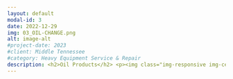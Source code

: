 ```yaml
---
layout: default
modal-id: 3
date: 2022-12-29
img: 03_OIL-CHANGE.png
alt: image-alt
#project-date: 2023
#client: Middle Tennessee
#category: Heavy Equipment Service & Repair
description: <h2>Oil Products</h2> <p><img class="img-responsive img-centered" src="/assets/amsoil_logo.png"></p> <p>We are proud to offer the full range of <a href="https://www.amsoil.com/">Amsoil</a> products including engine oil, gear oil, transmission fluid, and hydraulic oil. Amsoil is an upgrade over the standard selection of conventional, synthetic blend, and full synthetic options. We stock a few high-use Amsoil products and can genreally obtain any Amsoil product with 3 business days. Amsoil is the standard option in all of our Oil Services you receive from us or we can sell you the Amsoil directly if you want to do your own oil changes. The initial cost for Amsoil products is higher but the long-term benefits are proven.</p> <p>SOCO Industrial chose to stock a few different grades of the <a href="https://amsoilcontent.com/ams/lit/databulletins/g2880.pdf">Amsoil Signature Series</a> 100% synthetic oils becuase of their superior engineered qualities. Amsoil products are highly engineered oils that provide wear protection, extreme temperature performance, and fuel efficiency that conventional lubricants just can't touch. To learn more about the difference between other lubricants labeled "Full Synthetic" and Amsoil 100% synthetic lubricants, read <a href="https://blog.amsoil.com/100-synthetic-oil-vs-full-synthetic-oil-whats-the-difference/">this</a> article.</p> <p>When used with Amsoil filters, Amsoil Signature Series lubricants are <a href="https://www.amsoil.com/about/guarantee/">guaranteed</a> up to 25,000 miles or 1-year (whichever comes first) for engine wear protection under normal service conditions and up to 15,000 miles or 1-year (whichever comes first) for engine wear protection under severe service. Amsoil Signature Series oils also have 50% more detergents than the Amsoil OE series, the detergents help keep oil passages clean and battle sludge build up in the engine. Under an <a href="https://www.astm.org/d6891-23.html">ASTM D6891 standard test</a>, Amsoil Signature Series 0W20 oil provided 75% more engine protection against horsepower loss and wear. As Amsoil puts it; "Some may claim that Signature Series is over-engineered. Perfect. It’s not for everyone. It’s for those who want the absolute best engine protection — and it delivers."</p> <p> <h2>Oil Services</h2> </p>  <p> <img class="img-responsive img-centered" src="/assets/Webstore-Basic-Oil-Change-Passenger-Vehicle.jpg"> </p> <p>SOCO Industrial offers a variety of Oil Services for heavy equipment; Basic Engine Oil Services, Premium Engine Oil Service, Hydraulic Oil Services, or we can build a custom service package specific to your fleet. We even offer used oil collection services for those who have bulk used oil they want to get rid of. We can service multiple equipment assets in one visit.</p> <p class="text-left"><b>Premium Engine Oil Services include:</b></p> <p class="text-left">- Engine Oil</p> <p class="text-left">- Engine Oil Filter</p> <p class="text-left">- Engine Air Filter(s)</p><p class="text-left">- Cabin Air Filter(s)</p> <p class="text-left">- Top-Off All Fluids (Coolant, Windshield Washer, Brake Fluid, Power Steering Fluid, ATF or CVT</p> <p class="text-left">- Disposal of used filters/fluids</p> <p class="text-left">- Equipment Reset</p> <p class="text-left">- Windshield Mileage or Hour Sticker</p> <p class="text-left">- Vacuum Cab Floor</p> <p class="text-left">- Maintenance Record Keeping</p> <p>Our standard engine oil option for heavy equipment engines is <a href="https://www.amsoil.com/p/amsoil-signature-series-15w-40-100-synthetic-max-duty-diesel-oil-dme/">Amsoil Signature Series 15W40</a>. You can also specify your preferred non-standard oil but it might change the advertised service price.</p> <p>There are quantity discounts available for scheduling multiple Premium Engine Oil Services in the same visit.</p> <p>Because we operate 24/7 you can schedule Engine Oil Services for your fleet when it works best for your operations.</p> <p>Keep your employees focused on doing their job and let SOCO Industrial focus on keeping your heavy equipment preventative maintenance consistent.</p> <p class="text-left"><b>Basic Engine Oil Services include:</b></p> <p class="text-left">- Engine Oil</p> <p class="text-left">- Engine Oil Filter</p> <p class="text-left">- Disposal of used filters/fluids</p> <p class="text-left">- Equipment Reset</p>  <p class="text-left">- Windshield Mileage or Hour Sticker</p> <p class="text-left">- Maintenance Record Keeping</p> <p>Our standard engine oil option for heavy equipment engines is <a href="https://www.amsoil.com/p/amsoil-signature-series-15w-40-100-synthetic-max-duty-diesel-oil-dme/">Amsoil Signature Series 15W40</a>. You can also specify your preferred non-standard oil but it might change the service price.</p> <p>You can also specify additional services to build a custom service package.</p> <p class="text-left"><b>Hydraulic Oil Services include:</b></p> <p class="text-left">- Hydraulic Oil</p> <p class="text-left">- Pressure-Side Hydraulic Oil Filter </p> <p class="text-left">- Return-Side Hydraulic Oil Filter</p> <p class="text-left">-Clean Suction Strainer</p> <p class="text-left">- Disposal of used filters/fluids</p> <p class="text-left">- Equipment Reset</p> <p class="text-left">- Windshield Mileage or Hour Sticker</p> <p class="text-left">- Vacuum Cab Floor</p> <p class="text-left">- Maintenance Record Keeping</p> <p>Our standard hydraulic oil option is the <a href="https://www.amsoil.com/p/amsoil-iso-32-commercial-grade-hydraulic-oil-hcg32/">Amsoil Commercial Grade ISO32</a>. You can also specify your preferred non-standard oil but it might change the service price. <p>You can also specify additional services to build a custom service package.</p> <p>Because we operate 24/7 you can schedule Hydraulic Oil Services for your fleet when it works best for your operations.</p> <p>Keep your employees focused on doing their job and let SOCO Industrial focus on keeping your heavy equipment preventative maintenance consistent.</p>  
---
```

